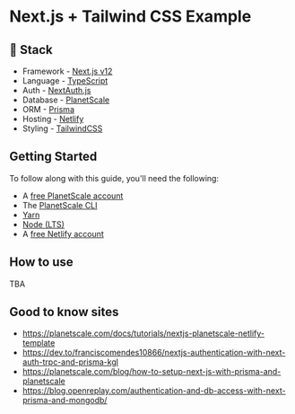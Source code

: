 # Next.js + Tailwind CSS Example

## 🥞 Stack

- Framework - [Next.js v12](https://nextjs.org)
- Language - [TypeScript](https://www.typescriptlang.org/)
- Auth - [NextAuth.js](https://next-auth.js.org/)
- Database - [PlanetScale](https://planetscale.com)
- ORM - [Prisma](https://prisma.io)
- Hosting - [Netlify](https://netlify.com/)
- Styling - [TailwindCSS](https://tailwindcss.com)

## Getting Started

To follow along with this guide, you'll need the following:

- A [free PlanetScale account](https://auth.planetscale.com/sign-up)
- The [PlanetScale CLI](https://github.com/planetscale/cli#installation)
- [Yarn](https://yarnpkg.com/getting-started/install)
- [Node (LTS)](https://nodejs.org/en/)
- A [free Netlify account](https://app.netlify.com/signup)

## How to use

TBA

## Good to know sites

- https://planetscale.com/docs/tutorials/nextjs-planetscale-netlify-template
- https://dev.to/franciscomendes10866/nextjs-authentication-with-next-auth-trpc-and-prisma-kgl
- https://planetscale.com/blog/how-to-setup-next-js-with-prisma-and-planetscale
- https://blog.openreplay.com/authentication-and-db-access-with-next-prisma-and-mongodb/
